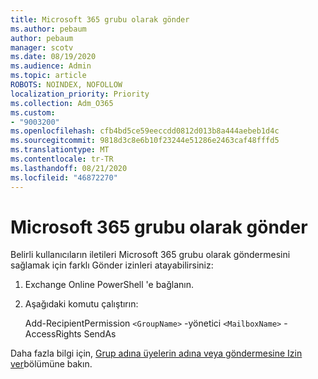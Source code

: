 ```yaml
---
title: Microsoft 365 grubu olarak gönder
ms.author: pebaum
author: pebaum
manager: scotv
ms.date: 08/19/2020
ms.audience: Admin
ms.topic: article
ROBOTS: NOINDEX, NOFOLLOW
localization_priority: Priority
ms.collection: Adm_O365
ms.custom:
- "9003200"
ms.openlocfilehash: cfb4bd5ce59eeccdd0812d013b8a444aebeb1d4c
ms.sourcegitcommit: 9818d3c8e6b10f23244e51286e2463caf48fffd5
ms.translationtype: MT
ms.contentlocale: tr-TR
ms.lasthandoff: 08/21/2020
ms.locfileid: "46872270"
---
```

# <a name="send-as-microsoft-365-group"></a>Microsoft 365 grubu olarak gönder

Belirli kullanıcıların iletileri Microsoft 365 grubu olarak göndermesini sağlamak için farklı Gönder izinleri atayabilirsiniz:  

1. Exchange Online PowerShell 'e bağlanın.  

2. Aşağıdaki komutu çalıştırın:  

    Add-RecipientPermission `<GroupName>` -yönetici `<MailboxName>` -AccessRights SendAs

Daha fazla bilgi için, [Grup adına üyelerin adına veya göndermesine Izin ver](https://docs.microsoft.com/microsoft-365/admin/create-groups/allow-members-to-send-as-or-send-on-behalf-of-group?view=o365-worldwide)bölümüne bakın.